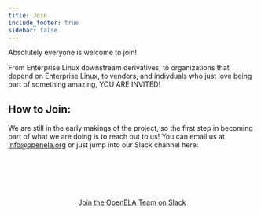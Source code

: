 ```yaml
---
title: Join
include_footer: true
sidebar: false
---
```


Absolutely everyone is welcome to join!

From Enterprise Linux downstream derivatives, to organizations that depend on Enterprise Linux, to vendors, and indivduals who just love being part of something amazing, YOU ARE INVITED!

## How to Join:

We are still in the early makings of the project, so the first step in becoming part of what we are doing is to reach out to us! You can email us at info@openela.org or just jump into our Slack channel here:

<div style="text-align: center; margin-top: 100px;">
    <a class="button cta is-large rounded secondary-btn raised" style="text-align:center" href="https://join.slack.com/t/openela/shared_invite/zt-20lv40mgy-fg9Sv6Uv7Hiqg8~WLZExZg"> Join the OpenELA Team on Slack </a>
</div>